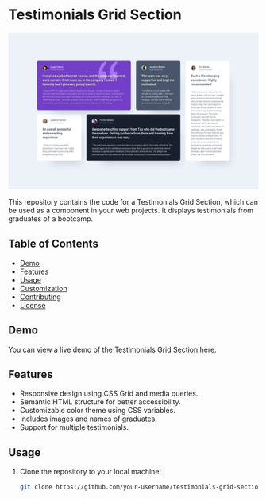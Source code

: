 # Testimonials Grid Section

![Website Preview](design/desktop-design.jpg)


This repository contains the code for a Testimonials Grid Section, which can be used as a component in your web projects. It displays testimonials from graduates of a bootcamp.

## Table of Contents
- [Demo](#demo)
- [Features](#features)
- [Usage](#usage)
- [Customization](#customization)
- [Contributing](#contributing)
- [License](#license)

## Demo
You can view a live demo of the Testimonials Grid Section [here]().

## Features
- Responsive design using CSS Grid and media queries.
- Semantic HTML structure for better accessibility.
- Customizable color theme using CSS variables.
- Includes images and names of graduates.
- Support for multiple testimonials.

## Usage
1. Clone the repository to your local machine:
   ```bash
   git clone https://github.com/your-username/testimonials-grid-section.git
